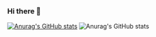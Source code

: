 ### Hi there 👋

<!--
**GalKoaz/GalKoaz** is a ✨ _special_ ✨ repository because its `README.md` (this file) appears on your GitHub profile.

Here are some ideas to get you started:

- 🔭 I’m currently working on ...
- 🌱 I’m currently learning ...
- 👯 I’m looking to collaborate on ...
- 🤔 I’m looking for help with ...
- 💬 Ask me about ...
- 📫 How to reach me: ...
- 😄 Pronouns: ...
- ⚡ Fun fact: ...
-->
[![Anurag's GitHub stats](https://github-readme-stats.vercel.app/api?username=GalKoaz)](https://github.com/anuraghazra/github-readme-stats)
![Anurag's GitHub stats](https://github-readme-stats.vercel.app/api?username=GalKoaz&show_icons=true&theme=tokyonight)

